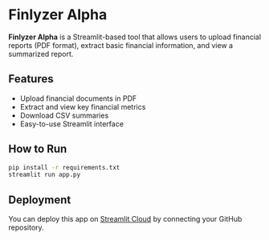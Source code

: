 # Finlyzer Alpha

**Finlyzer Alpha** is a Streamlit-based tool that allows users to upload financial reports (PDF format), extract basic financial information, and view a summarized report.

## Features

- Upload financial documents in PDF
- Extract and view key financial metrics
- Download CSV summaries
- Easy-to-use Streamlit interface

## How to Run

```bash
pip install -r requirements.txt
streamlit run app.py
```

## Deployment

You can deploy this app on [Streamlit Cloud](https://streamlit.io/cloud) by connecting your GitHub repository.